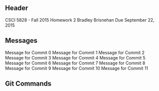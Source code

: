 ## Header
CSCI 5828 - Fall 2015
Homework 2
Bradley Brisnehan
Due September 22, 2015

## Messages
Message for Commit 0
Message for Commit 1
Message for Commit 2
Message for Commit 3
Message for Commit 4
Message for Commit 5
Message for Commit 6
Message for Commit 7
Message for Commit 8
Message for Commit 9
Message for Commit 10
Message for Commit 11

## Git Commands